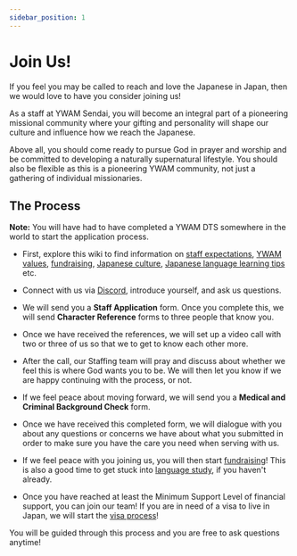 ```yaml
---
sidebar_position: 1
---
```


# Join Us!

If you feel you may be called to reach and love the Japanese in Japan, then we would love to have you consider joining us!

As a staff at YWAM Sendai, you will become an integral part of a pioneering missional community where your gifting and personality will shape our culture and influence how we reach the Japanese.

Above all, you should come ready to pursue God in prayer and worship and be committed to developing a naturally supernatural lifestyle. You should also be flexible as this is a pioneering YWAM community, not just a gathering of individual missionaries.

## The Process

**Note:** You will have had to have completed a YWAM DTS somewhere in the world to start the application process.

* First, explore this wiki to find information on [staff expectations](staffing.md), [YWAM values](../about/values.md), [fundraising](fundraising.md), [Japanese culture](../community/culture.md), [Japanese language learning tips](../community/language.md) etc.

* Connect with us via [Discord](../community/communication.md), introduce yourself, and ask us questions.

* We will send you a **Staff Application** form. Once you complete this, we will send **Character Reference** forms to three people that know you.

* Once we have received the references, we will set up a video call with two or three of us so that we to get to know each other more.

* After the call, our Staffing team will pray and discuss about whether we feel this is where God wants you to be. We will then let you know if we are happy continuing with the process, or not.

* If we feel peace about moving forward, we will send you a **Medical and Criminal Background Check** form.

* Once we have received this completed form, we will dialogue with you about any questions or concerns we have about what you submitted in order to make sure you have the care you need when serving with us.

* If we feel peace with you joining us, you will then start [fundraising](fundraising.md)! This is also a good time to get stuck into [language study](../community/language.md), if you haven't already.

* Once you have reached at least the Minimum Support Level of financial support, you can join our team! If you are in need of a visa to live in Japan, we will start the [visa process](visaApply.md)!

You will be guided through this process and you are free to ask questions anytime!